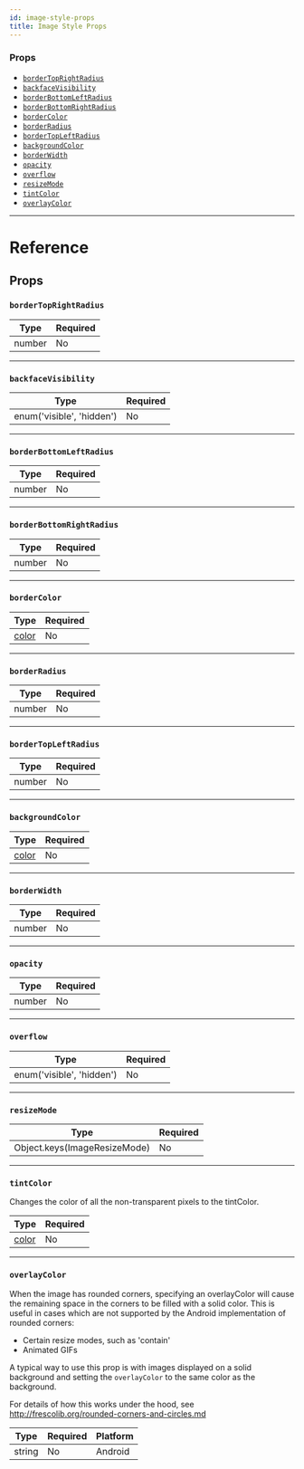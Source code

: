 ```yaml
---
id: image-style-props
title: Image Style Props
---
```


### Props

* [`borderTopRightRadius`](image-style-props.md#bordertoprightradius)
* [`backfaceVisibility`](image-style-props.md#backfacevisibility)
* [`borderBottomLeftRadius`](image-style-props.md#borderbottomleftradius)
* [`borderBottomRightRadius`](image-style-props.md#borderbottomrightradius)
* [`borderColor`](image-style-props.md#bordercolor)
* [`borderRadius`](image-style-props.md#borderradius)
* [`borderTopLeftRadius`](image-style-props.md#bordertopleftradius)
* [`backgroundColor`](image-style-props.md#backgroundcolor)
* [`borderWidth`](image-style-props.md#borderwidth)
* [`opacity`](image-style-props.md#opacity)
* [`overflow`](image-style-props.md#overflow)
* [`resizeMode`](image-style-props.md#resizemode)
* [`tintColor`](image-style-props.md#tintcolor)
* [`overlayColor`](image-style-props.md#overlaycolor)

---

# Reference

## Props

### `borderTopRightRadius`

| Type   | Required |
| ------ | -------- |
| number | No       |

---

### `backfaceVisibility`

| Type                      | Required |
| ------------------------- | -------- |
| enum('visible', 'hidden') | No       |

---

### `borderBottomLeftRadius`

| Type   | Required |
| ------ | -------- |
| number | No       |

---

### `borderBottomRightRadius`

| Type   | Required |
| ------ | -------- |
| number | No       |

---

### `borderColor`

| Type               | Required |
| ------------------ | -------- |
| [color](colors.md) | No       |

---

### `borderRadius`

| Type   | Required |
| ------ | -------- |
| number | No       |

---

### `borderTopLeftRadius`

| Type   | Required |
| ------ | -------- |
| number | No       |

---

### `backgroundColor`

| Type               | Required |
| ------------------ | -------- |
| [color](colors.md) | No       |

---

### `borderWidth`

| Type   | Required |
| ------ | -------- |
| number | No       |

---

### `opacity`

| Type   | Required |
| ------ | -------- |
| number | No       |

---

### `overflow`

| Type                      | Required |
| ------------------------- | -------- |
| enum('visible', 'hidden') | No       |

---

### `resizeMode`

| Type                         | Required |
| ---------------------------- | -------- |
| Object.keys(ImageResizeMode) | No       |

---

### `tintColor`

Changes the color of all the non-transparent pixels to the tintColor.

| Type               | Required |
| ------------------ | -------- |
| [color](colors.md) | No       |

---

### `overlayColor`

When the image has rounded corners, specifying an overlayColor will cause the remaining space in the corners to be filled with a solid color. This is useful in cases which are not supported by the Android implementation of rounded corners:

* Certain resize modes, such as 'contain'
* Animated GIFs

A typical way to use this prop is with images displayed on a solid background and setting the `overlayColor` to the same color as the background.

For details of how this works under the hood, see http://frescolib.org/rounded-corners-and-circles.md

| Type   | Required | Platform |
| ------ | -------- | -------- |
| string | No       | Android  |
